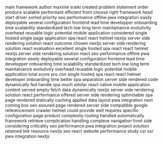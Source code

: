main framework author maxime sraiki created problem statement order produce scalable performant efficient front choose right framework head start driver sorted priority seo performance offline pwa integration easily deployable several configuration frontend lead time developper onboarding time scalability standardized tech low long term maintainance evolutivity overhead reusable logic potential mobile application considered single hosted single page application spa react react helmet nextjs server side rendering solution react outcome chosen nextjs server side rendering solution react evaluation excellent single hosted spa react react helmet nextjs server side rendering solution react seo performance offline pwa integration easily deployable several configuration frontend lead time developper onboarding time scalability standardized tech low long term maintainance evolutivity overhead reusable logic potential mobile application total score pro con single hosted spa react react helmet developer onboarding time better spa separation server side rendered code dynamically fed handle spa much similar react native mobile application content served empty fetch data dynamically nextjs server side rendering solution react performance offered server side rendering optimisable spa page rendered statically caching applied data layout pwa integration next coming box seo assured page rendered server side compatible google referencement crawler helmet could provide well requires specific configuration page product complexity routing handled automatically framework retrieve complication handling complexe navigation front side considering criticality seo performance pwa integration project solution retained link resource nextjs seo react website performance study csr ssr pwa integration nextjs